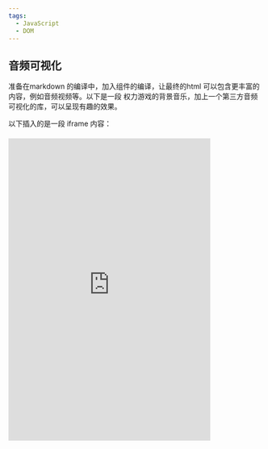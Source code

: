 ```yaml
---
tags: 
  - JavaScript
  - DOM
---
```


## 音频可视化

准备在markdown 的编译中，加入组件的编译，让最终的html 可以包含更丰富的内容，例如音频视频等。以下是一段 权力游戏的背景音乐，加上一个第三方音频可视化的库，可以呈现有趣的效果。

<!-- <my-player source="https://music.163.com/song/media/outer/url?id=38392815" /> -->

<my-player :source="[{url:'https://music.163.com/song/media/outer/url?id=569214247'},{url:'https://music.163.com/song/media/outer/url?id=38392815'},{url:'/got.mp3'}]" />

<my-circle-bar />

以下插入的是一段 iframe 内容：

<iframe src="https://alex2wong.github.io/webgl_learning/webgl7/index.html"
  style="border:none; width: 400px; height:600px; overflow:auto;
  display:flex;align-items:center;margin-top:20px"
/>
